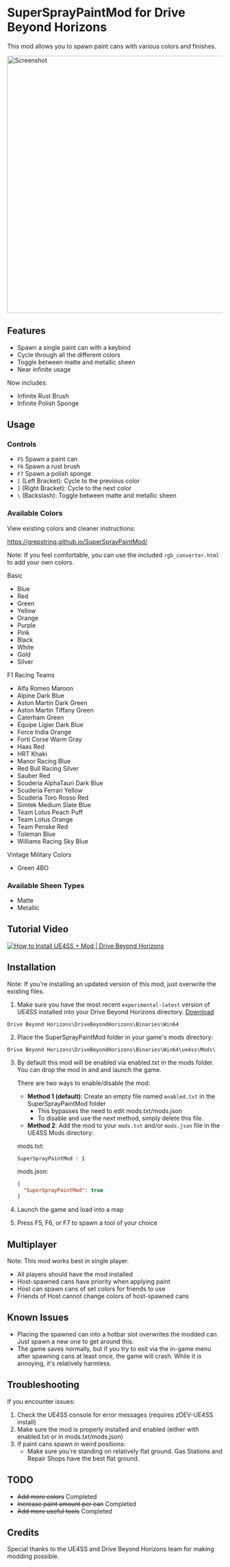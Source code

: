# SuperSprayPaintMod for Drive Beyond Horizons

This mod allows you to spawn paint cans with various colors and finishes.

<img src="screenshot.gif" alt="Screenshot" width="600">

## Features

- Spawn a single paint can with a keybind
- Cycle through all the different colors
- Toggle between matte and metallic sheen
- Near infinite usage

Now includes:
- Infinite Rust Brush
- Infinite Polish Sponge

## Usage

### Controls

- `F5` Spawn a paint can
- `F6` Spawn a rust brush
- `F7` Spawn a polish sponge
- `[` (Left Bracket): Cycle to the previous color
- `]` (Right Bracket): Cycle to the next color
- `\` (Backslash): Toggle between matte and metallic sheen

### Available Colors

View existing colors and cleaner instructions:

https://grepstring.github.io/SuperSprayPaintMod/

Note: If you feel comfortable, you can use the included `rgb_converter.html` to add your own colors.

Basic
- Blue
- Red
- Green
- Yellow
- Orange
- Purple
- Pink
- Black
- White
- Gold
- Silver

F1 Racing Teams
- Alfa Romeo Maroon
- Alpine Dark Blue
- Aston Martin Dark Green
- Aston Martin Tiffany Green
- Caterham Green
- Équipe Ligier Dark Blue
- Force India Orange
- Forti Corse Warm Gray
- Haas Red
- HRT Khaki
- Manor Racing Blue
- Red Bull Racing Silver
- Sauber Red
- Scuderia AlphaTauri Dark Blue
- Scuderia Ferrari Yellow
- Scuderia Toro Rosso Red
- Simtek Medium Slate Blue
- Team Lotus Peach Puff
- Team Lotus Orange
- Team Penske Red
- Toleman Blue
- Williams Racing Sky Blue

Vintage Military Colors
- Green 4BO



### Available Sheen Types

- Matte
- Metallic

## Tutorial Video

[![How to Install UE4SS + Mod | Drive Beyond Horizons](https://img.youtube.com/vi/pWbKwe9b0e0/0.jpg)](https://www.youtube.com/watch?v=pWbKwe9b0e0)

## Installation

Note: If you're installing an updated version of this mod, just overwrite the existing files.

1. Make sure you have the most recent `experimental-latest` version of UE4SS installed into your Drive Beyond Horizons directory. [Download](https://github.com/UE4SS-RE/RE-UE4SS/releases/tag/experimental-latest)
   
`Drive Beyond Horizons\DriveBeyondHorizons\Binaries\Win64`

2. Place the SuperSprayPaintMod folder in your game's mods directory:
   
`Drive Beyond Horizons\DriveBeyondHorizons\Binaries\Win64\ue4ss\Mods\`

3. By default this mod will be enabled via enabled.txt in the mods folder. You can drop the mod in and and launch the game.

   There are two ways to enable/disable the mod:
   - **Method 1 (default)**: Create an empty file named `enabled.txt` in the SuperSprayPaintMod folder
     - This bypasses the need to edit mods.txt/mods.json
     - To disable and use the next method, simply delete this file.
   - **Method 2**: Add the mod to your `mods.txt` and/or `mods.json` file in the UE4SS Mods directory:

   mods.txt:
     ```
     SuperSprayPaintMod : 1
     ```
   mods.json:
     ```json
     {
       "SuperSprayPaintMod": true
     }
     ```
4. Launch the game and load into a map
5. Press F5, F6, or F7 to spawn a tool of your choice

## Multiplayer

Note: This mod works best in single player.

- All players should have the mod installed
- Host-spawned cans have priority when applying paint
- Host can spawn cans of set colors for friends to use
- Friends of Host cannot change colors of host-spawned cans

## Known Issues

- Placing the spawned can into a hotbar slot overwrites the modded can. Just spawn a new one to get around this.
- The game saves normally, but if you try to exit via the in-game menu after spawning cans at least once, the game will crash. While it *is* annoying, it's relatively harmless.

## Troubleshooting

If you encounter issues:

1. Check the UE4SS console for error messages (requires zDEV-UE4SS install)
2. Make sure the mod is properly installed and enabled (either with enabled.txt or in mods.txt/mods.json)
3. If paint cans spawn in weird positions:
   - Make sure you're standing on relatively flat ground. Gas Stations and Repair Shops have the best flat ground.

## TODO

- ~~Add more colors~~ Completed
- ~~Increase paint amount per can~~ Completed
- ~~Add more useful tools~~ Completed

## Credits

Special thanks to the UE4SS and Drive Beyond Horizons team for making modding possible.
